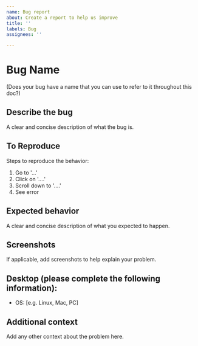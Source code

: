 ```yaml
---
name: Bug report
about: Create a report to help us improve
title: ''
labels: Bug
assignees: ''

---
```


# Bug Name

(Does your bug have a name that you can use to refer to it throughout this doc?)

## Describe the bug
A clear and concise description of what the bug is.

## To Reproduce
Steps to reproduce the behavior:
1. Go to '...'
2. Click on '....'
3. Scroll down to '....'
4. See error

## Expected behavior
A clear and concise description of what you expected to happen.

## Screenshots
If applicable, add screenshots to help explain your problem.

## Desktop (please complete the following information):
 - OS: [e.g. Linux, Mac, PC]

## Additional context
Add any other context about the problem here.
